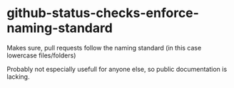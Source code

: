 # github-status-checks-enforce-naming-standard
Makes sure, pull requests follow the naming standard (in this case lowercase files/folders)

Probably not especially usefull for anyone else, so public documentation is lacking.
